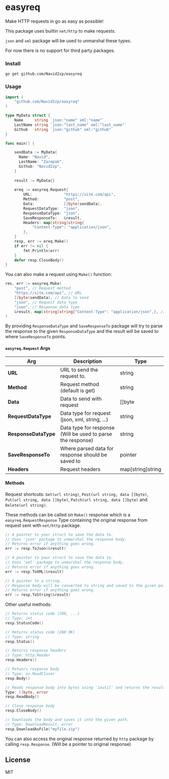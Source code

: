 # easyreq
Make HTTP requests in go as easy as possible!

This package uses builtin ```net/http``` to make requests.

`json` and `xml` package will be used to unmarshal these types.

For now there is no support for third party packages.

### Install
```
go get github.com/Navid2zp/easyreq
```

### Usage

```go
import (
	"github.com/Navid2zp/easyreq"
)

type MyData struct {
	Name     string `json:"name" xml:"name"`
	LastName string `json:"last_name" xml:"last_name"`
	Github   string `json:"github" xml:"github"`
}

func main() {

    sendData := MyData{
      Name: "Navid",
      LastName: "Zarepak",
      Github: "Navid2zp",
    }
    
    result := MyData{}
    
    ereq := easyreq.Request{
		URL:              "https://site.com/api",
		Method:           "post",
		Data:             []byte(sendData),
		RequestDataType:  "json",
		ResponseDataType: "json",
		SaveResponseTo:   &result,
		Headers: map[string]string{
			"Content-Type": "application/json",
		},
    }
    resp, err := ereq.Make()
    if err != nil {
        fmt.Println(err)
    }
    defer resp.CloseBody()
}
```

You can also make a request using ```Make()``` function:

```go
res, err := easyreq.Make(
	"post", // Request method
	"https://site.com/api", // URL
	[]byte(sendData), // Data to send
	"json", // Request data type
	"json", // Response data type
	&result, map[string]string{"Content-Type": "application/json",}, // Headers
)
```

By providing ```ResponseDataType``` and ```SaveResponseTo``` package will try to parse the response to the given ```ResponseDataType``` and the result will be saved to where ```SaveResponseTo``` points.


#### ```easyreq.Request``` Args

|          Arg         |                            Description                      |          Type      |
|----------------------|-------------------------------------------------------------|--------------------|
|**URL**               | URL to send the request to.                                 | string           
|**Method**            | Request method (default is get)                             | string
|**Data**              | Data to send with request                                   | []byte
|**RequestDataType**   | Data type for request (json, xml, string, ...)              | string
|**ResponseDataType**  | Data type for response (Will be used to parse the response) | string
|**SaveResponseTo**    | Where parsed data for response should be saved to           | pointer
|**Headers**           | Request headers                                             | map[string]string



#### Methods

Request shortcuts:
```Get(url string)```, ```Post(url string, data []byte)```, ```Put(url string, data []byte)```, ```Patch(url string, data []byte)``` and ```Delete(url string)```.

These methods can be called on ```Make()``` response which is a ```easyreq.RequestResponse``` Type containing the original response from request sent with ```net/http``` package.

```go
// A pointer to your struct to save the data to.
// Uses 'json' package to unmarshal the response body.
// Returns error if anything goes wrong.
err := resp.ToJson(&result)

// A pointer to your struct to save the data to.
// Uses 'xml' package to unmarshal the response body.
// Returns error if anything goes wrong.
err := resp.ToXML(&result)

// A pointer to a string.
// Response body will be converted to string and saved to the given pointer.
// Returns error if anything goes wrong.
err := resp.ToString(&result)
```

Other useful methods:
```go
// Returns status code (200, ...)
// Type: int
resp.StatusCode()

// Returns status code (200 OK) 
// Type: string
resp.Status()

// Returns response headers
// Type: http.Header
resp.Headers()

// Retunrs response body
// Type: io.ReadCloser
resp.Body()

// Reads response body into bytes using `ioutil` and returns the result.
Type: []byte, error
resp.ReadBody()

// Close response body
resp.CloseBody()

// Downloads the body and saves it into the given path.
// Type: DownloadResult, error
resp.DownloadAsFile("myfile.zip")
```

You can also access the original response returned by ```http``` package by calling ```resp.Response```. (Will be a pointer to original response)


License
----

MIT
